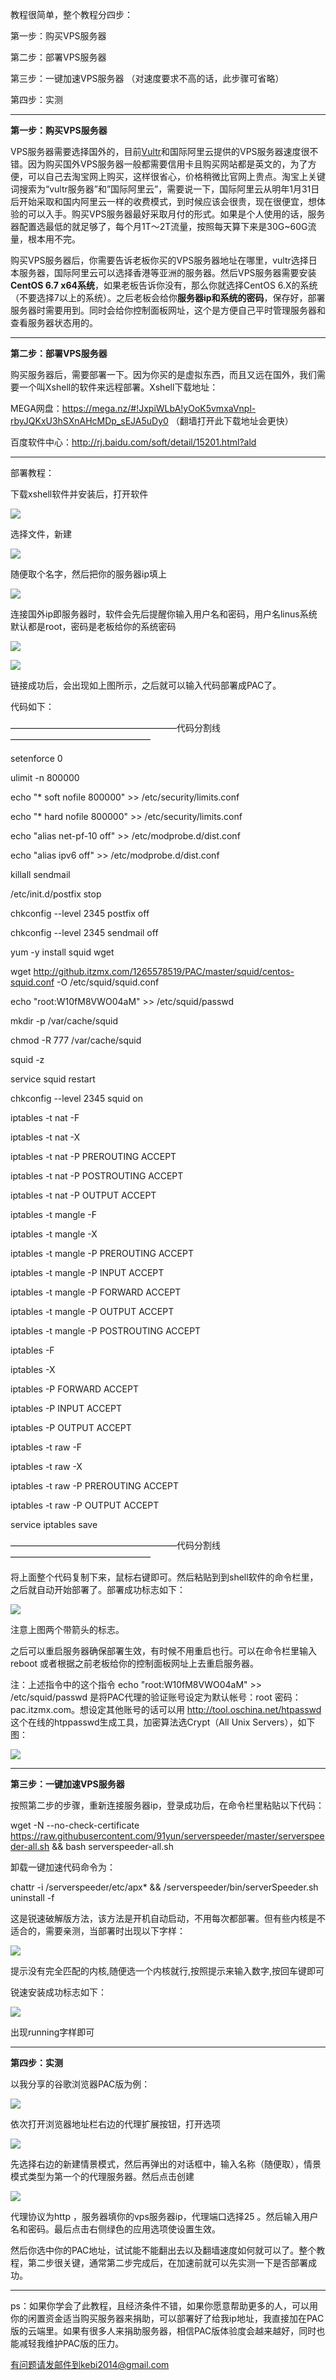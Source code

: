 教程很简单，整个教程分四步：

第一步：购买VPS服务器

第二步：部署VPS服务器

第三步：一键加速VPS服务器 （对速度要求不高的话，此步骤可省略）

第四步：实测


***
**第一步：购买VPS服务器**

VPS服务器需要选择国外的，目前[Vultr](https://www.vultr.com/)和国际阿里云提供的VPS服务器速度很不错。因为购买国外VPS服务器一般都需要信用卡且购买网站都是英文的，为了方便，可以自己去淘宝网上购买，这样很省心，价格稍微比官网上贵点。淘宝上关键词搜索为“vultr服务器”和”国际阿里云”，需要说一下，国际阿里云从明年1月31日后开始采取和国内阿里云一样的收费模式，到时候应该会很贵，现在很便宜，想体验的可以入手。购买VPS服务器最好采取月付的形式。如果是个人使用的话，服务器配置选最低的就足够了，每个月1T～2T流量，按照每天算下来是30G~60G流量，根本用不完。

购买VPS服务器后，你需要告诉老板你买的VPS服务器地址在哪里，vultr选择日本服务器，国际阿里云可以选择香港等亚洲的服务器。然后VPS服务器需要安装**CentOS 6.7 x64系统**，如果老板告诉你没有，那么你就选择CentOS 6.X的系统（不要选择7以上的系统）。之后老板会给你**服务器ip和系统的密码**，保存好，部署服务器时需要用到。同时会给你控制面板网址，这个是方便自己平时管理服务器和查看服务器状态用的。

***
**第二步：部署VPS服务器**

购买服务器后，需要部署一下。因为你买的是虚拟东西，而且又远在国外，我们需要一个叫Xshell的软件来远程部署。Xshell下载地址：

MEGA网盘：https://mega.nz/#!JxpiWLbA!yOoK5vmxaVnpl-rbyJQKxU3hSXnAHcMDp_sEJA5uDy0 （翻墙打开此下载地址会更快）

百度软件中心：http://rj.baidu.com/soft/detail/15201.html?ald

***

部署教程：

下载xshell软件并安装后，打开软件

![](https://raw.githubusercontent.com/Alvin9999/PAC/master/xshell11.png)

选择文件，新建

![](https://raw.githubusercontent.com/Alvin9999/PAC/master/xshell12.png)

随便取个名字，然后把你的服务器ip填上

![](https://raw.githubusercontent.com/Alvin9999/PAC/master/xshell13.png)

连接国外ip即服务器时，软件会先后提醒你输入用户名和密码，用户名linus系统默认都是root，密码是老板给你的系统密码

![](https://raw.githubusercontent.com/Alvin9999/PAC/master/xshell14.png)

![](https://raw.githubusercontent.com/Alvin9999/PAC/master/xshell15.png)

链接成功后，会出现如上图所示，之后就可以输入代码部署成PAC了。

代码如下：

———————————————————代码分割线————————————————

setenforce 0

ulimit -n 800000

echo "* soft nofile 800000" >> /etc/security/limits.conf

echo "* hard nofile 800000" >> /etc/security/limits.conf

echo "alias net-pf-10 off" >> /etc/modprobe.d/dist.conf

echo "alias ipv6 off" >> /etc/modprobe.d/dist.conf

killall sendmail

/etc/init.d/postfix stop

chkconfig --level 2345 postfix off

chkconfig --level 2345 sendmail off

yum -y install squid wget

wget http://github.itzmx.com/1265578519/PAC/master/squid/centos-squid.conf -O /etc/squid/squid.conf

echo "root:W10fM8VWO04aM" >> /etc/squid/passwd

mkdir -p /var/cache/squid

chmod -R 777 /var/cache/squid

squid -z

service squid restart

chkconfig --level 2345 squid on

iptables -t nat -F

iptables -t nat -X

iptables -t nat -P PREROUTING ACCEPT

iptables -t nat -P POSTROUTING ACCEPT

iptables -t nat -P OUTPUT ACCEPT

iptables -t mangle -F

iptables -t mangle -X

iptables -t mangle -P PREROUTING ACCEPT

iptables -t mangle -P INPUT ACCEPT

iptables -t mangle -P FORWARD ACCEPT

iptables -t mangle -P OUTPUT ACCEPT

iptables -t mangle -P POSTROUTING ACCEPT

iptables -F

iptables -X

iptables -P FORWARD ACCEPT

iptables -P INPUT ACCEPT

iptables -P OUTPUT ACCEPT

iptables -t raw -F

iptables -t raw -X

iptables -t raw -P PREROUTING ACCEPT

iptables -t raw -P OUTPUT ACCEPT

service iptables save

———————————————————代码分割线————————————————

将上面整个代码复制下来，鼠标右键即可。然后粘贴到到shell软件的命令栏里，之后就自动开始部署了。部署成功标志如下：

![](https://raw.githubusercontent.com/Alvin9999/PAC/master/xshell16.png)

注意上图两个带箭头的标志。

之后可以重启服务器确保部署生效，有时候不用重启也行。可以在命令栏里输入reboot 或者根据之前老板给你的控制面板网址上去重启服务器。

注：上述指令中的这个指令 echo "root:W10fM8VWO04aM" >> /etc/squid/passwd 是将PAC代理的验证账号设定为默认帐号：root 密码：pac.itzmx.com。想设定其他账号的话可以用 http://tool.oschina.net/htpasswd 这个在线的htppasswd生成工具，加密算法选Crypt（All Unix Servers），如下图：

![](https://raw.githubusercontent.com/Alvin9999/PAC/master/006.png)

***

**第三步：一键加速VPS服务器**

按照第二步的步骤，重新连接服务器ip，登录成功后，在命令栏里粘贴以下代码：

wget -N --no-check-certificate https://raw.githubusercontent.com/91yun/serverspeeder/master/serverspeeder-all.sh && bash serverspeeder-all.sh

卸载一键加速代码命令为：

chattr -i /serverspeeder/etc/apx* && /serverspeeder/bin/serverSpeeder.sh uninstall -f

这是锐速破解版方法，该方法是开机自动启动，不用每次都部署。但有些内核是不适合的，需要亲测，当部署时出现以下字样：

![](https://raw.githubusercontent.com/Alvin9999/PAC/master/锐速2.PNG)

提示没有完全匹配的内核,随便选一个内核就行,按照提示来输入数字,按回车键即可

锐速安装成功标志如下：

![](https://raw.githubusercontent.com/Alvin9999/PAC/master/锐速3.png)

出现running字样即可

***

**第四步：实测**

以我分享的谷歌浏览器PAC版为例：

![](https://raw.githubusercontent.com/Alvin9999/PAC/master/001.png)

依次打开浏览器地址栏右边的代理扩展按钮，打开选项

![](https://raw.githubusercontent.com/Alvin9999/PAC/master/002.png)

先选择右边的新建情景模式，然后再弹出的对话框中，输入名称（随便取），情景模式类型为第一个的代理服务器。然后点击创建


![](https://raw.githubusercontent.com/Alvin9999/PAC/master/005.png)

代理协议为http ，服务器填你的vps服务器ip，代理端口选择25 。然后输入用户名和密码。最后点击右侧绿色的应用选项使设置生效。

然后你选中你的PAC地址，试试能不能翻出去以及翻墙速度如何就可以了。整个教程，第二步很关键，通常第二步完成后，在加速前就可以先实测一下是否部署成功。


***
ps：如果你学会了此教程，且经济条件不错，如果你愿意帮助更多的人，可以用你的闲置资金适当购买服务器来捐助，可以部署好了给我ip地址，我直接加在PAC版的云端里。如果有很多人来捐助服务器，相信PAC版体验度会越来越好，同时也能减轻我维护PAC版的压力。




有问题请发邮件到kebi2014@gmail.com 




